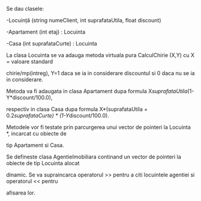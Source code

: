 Se dau clasele:

-Locuință (string numeClient, int suprafataUtila, float discount)

-Apartament (int etaj) : Locuinta

-Casa (int suprafataCurte) : Locuinta




La clasa Locuinta se va adauga metoda virtuala pura CalculChirie (X,Y) cu X = valoare standard

chirie/mp(intreg), Y=1 daca se ia in considerare discountul si 0 daca nu se ia in considerare.

Metoda va fi adaugata in clasa Apartament dupa formula X*suprafataUtila*(1-Y*discount/100.0),

respectiv in clasa Casa dupa formula X*(suprafataUtila + 0.2*suprafataCurte) * (1-Y*discount/100.0).

Metodele vor fi testate prin parcurgerea unui vector de pointeri la Locuinta *, incarcat cu obiecte de

tip Apartament si Casa.

Se defineste clasa AgentieImobiliara continand un vector de pointeri la obiecte de tip Locuinta alocat

dinamic. Se va supraincarca operatorul >> pentru a citi locuintele agentiei si operatorul << pentru

afisarea lor.
